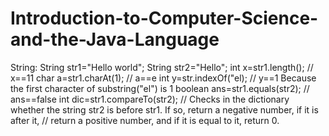 # Introduction-to-Computer-Science-and-the-Java-Language
String:
String str1="Hello world";
String str2="Hello";
int x=str1.length();     // x==11
char a=str1.charAt(1);   // a==e
int y=str.indexOf("el);  // y==1  Because the first character of substring("el") is 1
boolean ans=str1.equals(str2);   // ans==false
int dic=str1.compareTo(str2);    // Checks in the dictionary whether the string str2 is before str1. If so, return a negative number, if it is after it,                                    // return a positive number, and if it is equal to it, return 0.
